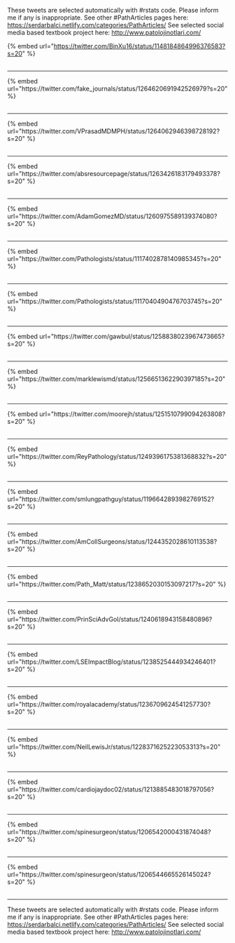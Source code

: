 

These tweets are selected automatically with #rstats code. Please inform me if any is inappropriate.
See other #PathArticles pages here: https://serdarbalci.netlify.com/categories/PathArticles/ 
See selected social media based textbook project here: http://www.patolojinotlari.com/

{% embed url="https://twitter.com/BinXu16/status/1148184864996376583?s=20" %}<br>
<br>
<hr>
{% embed url="https://twitter.com/fake_journals/status/1264620691942526979?s=20" %}<br>
<br>
<hr>
{% embed url="https://twitter.com/VPrasadMDMPH/status/1264062946398728192?s=20" %}<br>
<br>
<hr>
{% embed url="https://twitter.com/absresourcepage/status/1263426183179493378?s=20" %}<br>
<br>
<hr>
{% embed url="https://twitter.com/AdamGomezMD/status/1260975589139374080?s=20" %}<br>
<br>
<hr>
{% embed url="https://twitter.com/Pathologists/status/1117402878140985345?s=20" %}<br>
<br>
<hr>
{% embed url="https://twitter.com/Pathologists/status/1117040490476703745?s=20" %}<br>
<br>
<hr>
{% embed url="https://twitter.com/gawbul/status/1258838023967473665?s=20" %}<br>
<br>
<hr>
{% embed url="https://twitter.com/marklewismd/status/1256651362290397185?s=20" %}<br>
<br>
<hr>
{% embed url="https://twitter.com/moorejh/status/1251510799094263808?s=20" %}<br>
<br>
<hr>
{% embed url="https://twitter.com/ReyPathology/status/1249396175381368832?s=20" %}<br>
<br>
<hr>
{% embed url="https://twitter.com/smlungpathguy/status/1196642893982769152?s=20" %}<br>
<br>
<hr>
{% embed url="https://twitter.com/AmCollSurgeons/status/1244352028610113538?s=20" %}<br>
<br>
<hr>
{% embed url="https://twitter.com/Path_Matt/status/1238652030153097217?s=20" %}<br>
<br>
<hr>
{% embed url="https://twitter.com/PrinSciAdvGoI/status/1240618943158480896?s=20" %}<br>
<br>
<hr>
{% embed url="https://twitter.com/LSEImpactBlog/status/1238525444934246401?s=20" %}<br>
<br>
<hr>
{% embed url="https://twitter.com/royalacademy/status/1236709624541257730?s=20" %}<br>
<br>
<hr>
{% embed url="https://twitter.com/NeilLewisJr/status/1228371625223053313?s=20" %}<br>
<br>
<hr>
{% embed url="https://twitter.com/cardiojaydoc02/status/1213885483018797056?s=20" %}<br>
<br>
<hr>
{% embed url="https://twitter.com/spinesurgeon/status/1206542000431874048?s=20" %}<br>
<br>
<hr>
{% embed url="https://twitter.com/spinesurgeon/status/1206544665526145024?s=20" %}<br>
<br>
<hr>


These tweets are selected automatically with #rstats code. Please inform me if any is inappropriate.
See other #PathArticles pages here: https://serdarbalci.netlify.com/categories/PathArticles/ 
See selected social media based textbook project here: http://www.patolojinotlari.com/
